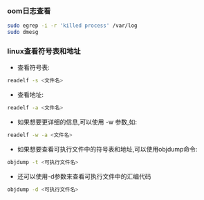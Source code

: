 ### oom日志查看
```bash
sudo egrep -i -r 'killed process' /var/log
sudo dmesg
```

### linux查看符号表和地址
- 查看符号表:
```bash
readelf -s <文件名>
```

- 查看地址:
```bash
readelf -a <文件名>
```

- 如果想要更详细的信息,可以使用 -w 参数,如:
```bash
readelf -w -a <文件名>
```

- 如果想要查看可执行文件中的符号表和地址,可以使用objdump命令:
```bash
objdump -t <可执行文件名>
```

- 还可以使用-d参数来查看可执行文件中的汇编代码
```bash
objdump -d <可执行文件名>
```
